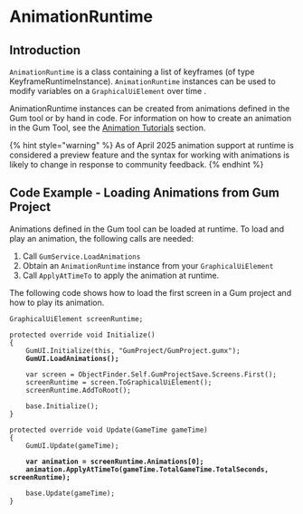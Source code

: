 # AnimationRuntime

## Introduction

`AnimationRuntime` is a class containing a list of keyframes (of type KeyframeRuntimeInstance). `AnimationRuntime` instances can be used to modify variables on a `GraphicalUiElement` over time .

AnimationRuntime instances can be created from animations defined in the Gum tool or by hand in code. For information on how to create an animation in the Gum Tool, see the [Animation Tutorials](../../gum-tool/tutorials-and-examples/animation-tutorials/) section.

{% hint style="warning" %}
As of April 2025 animation support at runtime is considered a preview feature and the syntax for working with animations is likely to change in response to community feedback.
{% endhint %}

## Code Example - Loading Animations from Gum Project

Animations defined in the Gum tool can be loaded at runtime. To load and play an animation, the following calls are needed:

1. Call `GumService.LoadAnimations`
2. Obtain an `AnimationRuntime` instance from your `GraphicalUiElement`
3. Call `ApplyAtTimeTo` to apply the animation at runtime.

The following code shows how to load the first screen in a Gum project and how to play its animation.

<pre class="language-csharp"><code class="lang-csharp">GraphicalUiElement screenRuntime;

protected override void Initialize()
{
    GumUI.Initialize(this, "GumProject/GumProject.gumx");
<strong>    GumUI.LoadAnimations();
</strong>
    var screen = ObjectFinder.Self.GumProjectSave.Screens.First();
    screenRuntime = screen.ToGraphicalUiElement();
    screenRuntime.AddToRoot();

    base.Initialize();
}

protected override void Update(GameTime gameTime)
{
    GumUI.Update(gameTime);

<strong>    var animation = screenRuntime.Animations[0];
</strong><strong>    animation.ApplyAtTimeTo(gameTime.TotalGameTime.TotalSeconds, screenRuntime);
</strong>
    base.Update(gameTime);
}

</code></pre>

